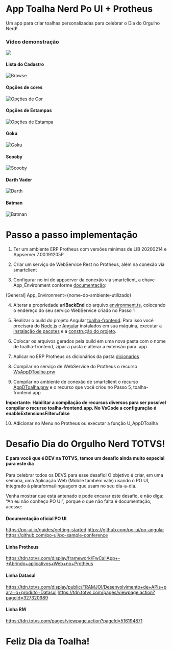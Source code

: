 # App Toalha Nerd Po UI + Protheus

Um app para criar toalhas personalizadas para celebrar o Dia do Orgulho Nerd!

### Video demonstração
[![](https://github.com/JoseCamilo/desafio-toalha-poui-protheus/blob/main/imagens/video.png?raw=true)](https://drive.google.com/file/d/1gaB9IKILI6gmzf_4Bctu3wH7McW7d46n/view?usp=sharing "Video Demonstração")

#### Lista do Cadastro
![Browse](https://github.com/JoseCamilo/desafio-toalha-poui-protheus/blob/main/imagens/browse.png?raw=true "Browse")

#### Opções de cores
![Opções de Cor](https://github.com/JoseCamilo/desafio-toalha-poui-protheus/blob/main/imagens/opcoes_cor.png?raw=true "Opções de Cor")

#### Opções de Estampas
![Opções de Estampa](https://github.com/JoseCamilo/desafio-toalha-poui-protheus/blob/main/imagens/opcoes_estampa.png?raw=true "Opções de Estampa")

#### Goku
![Goku](https://github.com/JoseCamilo/desafio-toalha-poui-protheus/blob/main/imagens/goku.png?raw=true "Goku")

#### Scooby
![Scooby](https://github.com/JoseCamilo/desafio-toalha-poui-protheus/blob/main/imagens/scooby.png?raw=true "Scooby")

#### Darth Vader
![Darth](https://github.com/JoseCamilo/desafio-toalha-poui-protheus/blob/main/imagens/darth.png?raw=true "Darth")

#### Batman
![Batman](https://github.com/JoseCamilo/desafio-toalha-poui-protheus/blob/main/imagens/batman.png?raw=true "Batman")

# Passo a passo implementação

1. Ter um ambiente ERP Protheus com versões mínimas de LIB 20200214 e Appserver 7.00.191205P

2. Criar um serviço de WebService Rest no Protheus, além na conexão via smartclient

3. Configurar no ini do appserver da conexão via smartclient, a chave App_Environment conforme [documentação](https://tdn.totvs.com/display/framework/FwCallApp+-+Abrindo+aplicativos+Web+no+Protheus):

[General]
App_Environment={nome-do-ambiente-utilizado}

4. Alterar a propriedade __urlBackEnd__ do arquivo [environment.ts](https://github.com/JoseCamilo/desafio-toalha-poui-protheus/blob/main/toalha-frontend/src/environments/environment.ts), colocando o endereço do seu serviço WebService criado no Passo 1

5. Realizar o build do projeto Angular [toalha-frontend](https://github.com/JoseCamilo/desafio-toalha-poui-protheus/tree/main/toalha-frontend). Para isso você precisará do [Node.js](https://nodejs.org/) e [Angular](https://angular.io/) instalados em sua máquina, executar a [instalação de pacotes](https://docs.npmjs.com/cli/v7/commands/npm-install) e a [construção do projeto](https://angular.io/cli/build).

6. Colocar os arquivos gerados pela build em uma nova pasta com o nome de toalha-frontend, zipar a pasta e alterar a extensão para .app

7.  Aplicar no ERP Protheus os dicionários da pasta [dicionarios](https://github.com/JoseCamilo/desafio-toalha-poui-protheus/tree/main/dicionarios)

8. Compilar no serviço de WebService do Protheus o recurso [WsAppDToalha.prw](https://github.com/JoseCamilo/desafio-toalha-poui-protheus/blob/main/toalha-backend/WsAppDToalha.prw)

9. Compilar no ambiente de conexão de smartclient o recurso [AppDToalha.prw](https://github.com/JoseCamilo/desafio-toalha-poui-protheus/blob/main/toalha-backend/AppDToalha.prw) e o recurso que você criou no Passo 5, toalha-frontend.app

__Importante: Habilitar a compilação de recursos diversos para ser possível compilar o recurso toalha-frontend.app. No VsCode a configuração é enableExtensionsFilter=false__

10. Adicionar no Menu no Protheus ou executar a função U_AppDToalha


# Desafio Dia do Orgulho Nerd TOTVS!

#### E para você que é DEV na TOTVS, temos um desafio ainda muito especial para este dia 

Para celebrar  todos os DEVS para esse desafio! O objetivo é criar, em uma semana, uma Aplicação Web (Mobile também vale) usando o PO UI, integrado à plataforma/linguagem que usam no seu dia-a-dia.

Venha mostrar que está antenado e pode encarar este desafio, e não diga: “Ah eu não conheço PO UI”, porque o que não falta é documentação, acesse:

#### Documentação oficial PO UI
https://po-ui.io/guides/getting-started
https://github.com/po-ui/po-angular
https://github.com/po-ui/po-sample-conference

#### Linha Protheus
https://tdn.totvs.com/display/framework/FwCallApp+-+Abrindo+aplicativos+Web+no+Protheus

#### Linha Datasul
https://tdn.totvs.com/display/public/FRAMJOI/Desenvolvimento+de+APIs+para+o+produto+Datasul
https://tdn.totvs.com/pages/viewpage.action?pageId=327320989

#### Linha RM
https://tdn.totvs.com/pages/viewpage.action?pageId=516194871

# Feliz Dia da Toalha! 